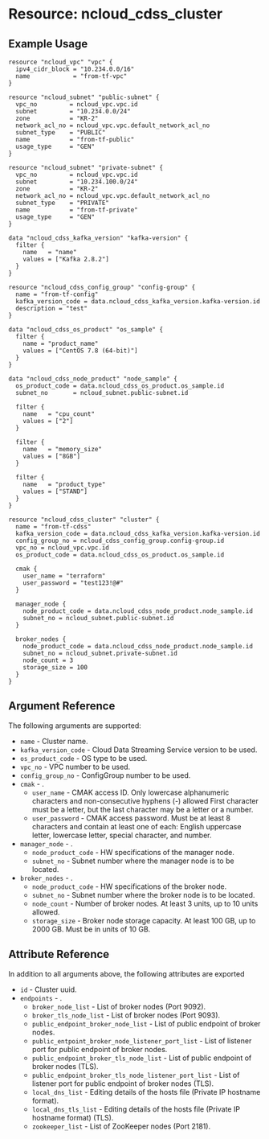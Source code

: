 # Resource: ncloud_cdss_cluster

## Example Usage

``` hcl
resource "ncloud_vpc" "vpc" {
  ipv4_cidr_block = "10.234.0.0/16"
  name            = "from-tf-vpc"
}

resource "ncloud_subnet" "public-subnet" {
  vpc_no         = ncloud_vpc.vpc.id
  subnet         = "10.234.0.0/24"
  zone           = "KR-2"
  network_acl_no = ncloud_vpc.vpc.default_network_acl_no
  subnet_type    = "PUBLIC"
  name           = "from-tf-public"
  usage_type     = "GEN"
}

resource "ncloud_subnet" "private-subnet" {
  vpc_no         = ncloud_vpc.vpc.id
  subnet         = "10.234.100.0/24"
  zone           = "KR-2"
  network_acl_no = ncloud_vpc.vpc.default_network_acl_no
  subnet_type    = "PRIVATE"
  name           = "from-tf-private"
  usage_type     = "GEN"
}

data "ncloud_cdss_kafka_version" "kafka-version" {
  filter {
    name   = "name"
    values = ["Kafka 2.8.2"]
  }
}

resource "ncloud_cdss_config_group" "config-group" {
  name = "from-tf-config"
  kafka_version_code = data.ncloud_cdss_kafka_version.kafka-version.id
  description = "test"
}

data "ncloud_cdss_os_product" "os_sample" {
  filter {
    name = "product_name"
    values = ["CentOS 7.8 (64-bit)"]
  }
}

data "ncloud_cdss_node_product" "node_sample" {
  os_product_code = data.ncloud_cdss_os_product.os_sample.id
  subnet_no       = ncloud_subnet.public-subnet.id

  filter {
    name   = "cpu_count"
    values = ["2"]
  }

  filter {
    name   = "memory_size"
    values = ["8GB"]
  }

  filter {
    name   = "product_type"
    values = ["STAND"]
  }
}

resource "ncloud_cdss_cluster" "cluster" {
  name = "from-tf-cdss"
  kafka_version_code = data.ncloud_cdss_kafka_version.kafka-version.id
  config_group_no = ncloud_cdss_config_group.config-group.id
  vpc_no = ncloud_vpc.vpc.id
  os_product_code = data.ncloud_cdss_os_product.os_sample.id

  cmak {
    user_name = "terraform"
    user_password = "test123!@#"
  }

  manager_node {
    node_product_code = data.ncloud_cdss_node_product.node_sample.id
    subnet_no = ncloud_subnet.public-subnet.id
  }

  broker_nodes {
    node_product_code = data.ncloud_cdss_node_product.node_sample.id
    subnet_no = ncloud_subnet.private-subnet.id
    node_count = 3
    storage_size = 100
  }
}
```

## Argument Reference
The following arguments are supported:

* `name` - Cluster name.
* `kafka_version_code` - Cloud Data Streaming Service version to be used.
* `os_product_code` -  OS type to be used.
* `vpc_no` - VPC number to be used.
* `config_group_no` - ConfigGroup number to be used.
* `cmak` - .
    * `user_name` - CMAK access ID. Only lowercase alphanumeric characters and non-consecutive hyphens (-) allowed First character must be a letter, but the last character may be a letter or a number.
    * `user_password` - CMAK access password. Must be at least 8 characters and contain at least one of each: English uppercase letter, lowercase letter, special character, and number.
* `manager_node` - .
    * `node_product_code` - HW specifications of the manager node.
    * `subnet_no` - Subnet number where the manager node is to be located.
* `broker_nodes` - .
    * `node_product_code` - HW specifications of the broker node.
    * `subnet_no` - Subnet number where the broker node is to be located.
    * `node_count` - Number of broker nodes. At least 3 units, up to 10 units allowed.
    * `storage_size` - Broker node storage capacity. At least 100 GB, up to 2000 GB. Must be in units of 10 GB.

## Attribute Reference
In addition to all arguments above, the following attributes are exported

* `id` - Cluster uuid.
* `endpoints` - .
    * `broker_node_list` - List of broker nodes (Port 9092).
    * `broker_tls_node_list` - List of broker nodes (Port 9093).
    * `public_endpoint_broker_node_list` - List of public endpoint of broker nodes.
    * `public_entpoint_broker_node_listener_port_list` - List of listener port for public endpoint of broker nodes.
    * `public_endpoint_broker_tls_node_list` - List of public endpoint of broker nodes (TLS).
    * `public_endpoint_broker_tls_node_listener_port_list` - List of listener port for public endpoint of broker nodes (TLS).
    * `local_dns_list` - Editing details of the hosts file (Private IP hostname format).
    * `local_dns_tls_list` - Editing details of the hosts file (Private IP hostname format) (TLS).
    * `zookeeper_list` - List of ZooKeeper nodes (Port 2181).